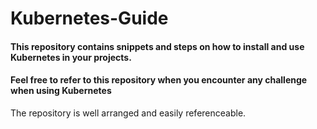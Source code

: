 # Kubernetes-Guide

#### This repository contains snippets and steps on how to install and use Kubernetes in your projects.

#### Feel free to refer to this repository when you encounter any challenge when using Kubernetes

The repository is well arranged and easily referenceable.

